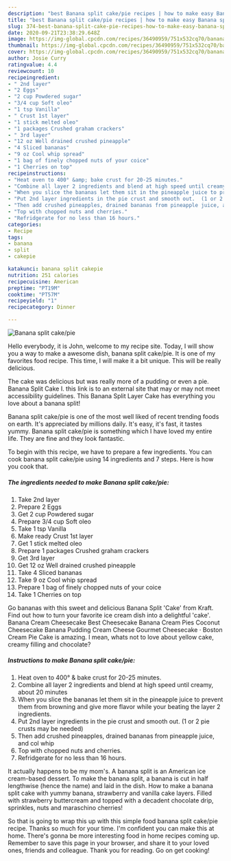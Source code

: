 ```yaml
---
description: "best Banana split cake/pie recipes | how to make easy Banana split cake/pie"
title: "best Banana split cake/pie recipes | how to make easy Banana split cake/pie"
slug: 374-best-banana-split-cake-pie-recipes-how-to-make-easy-banana-split-cake-pie
date: 2020-09-21T23:38:29.648Z
image: https://img-global.cpcdn.com/recipes/36490959/751x532cq70/banana-split-cakepie-recipe-main-photo.jpg
thumbnail: https://img-global.cpcdn.com/recipes/36490959/751x532cq70/banana-split-cakepie-recipe-main-photo.jpg
cover: https://img-global.cpcdn.com/recipes/36490959/751x532cq70/banana-split-cakepie-recipe-main-photo.jpg
author: Josie Curry
ratingvalue: 4.4
reviewcount: 10
recipeingredient:
- " 2nd layer"
- "2 Eggs"
- "2 cup Powdered sugar"
- "3/4 cup Soft oleo"
- "1 tsp Vanilla"
- " Crust 1st layer"
- "1 stick melted oleo"
- "1 packages Crushed graham crackers"
- " 3rd layer"
- "12 oz Well drained crushed pineapple"
- "4 Sliced bananas"
- "9 oz Cool whip spread"
- "1 bag of finely chopped nuts of your coice"
- "1 Cherries on top"
recipeinstructions:
- "Heat oven to 400° &amp; bake crust for 20-25 minutes."
- "Combine all layer 2 ingredients and blend at high speed until creamy, about 20 minutes"
- "When you slice the bananas let them sit in the pineapple juice to prevent them from browning and give more flavor while your beating the layer 2 ingredients."
- "Put 2nd layer ingredients in the pie crust and smooth out.  (1 or 2 pie crusts may be needed)"
- "Then add crushed pineapples, drained bananas from pineapple juice, and col whip"
- "Top with chopped nuts and cherries."
- "Refridgerate for no less than 16 hours."
categories:
- Recipe
tags:
- banana
- split
- cakepie

katakunci: banana split cakepie 
nutrition: 251 calories
recipecuisine: American
preptime: "PT19M"
cooktime: "PT57M"
recipeyield: "1"
recipecategory: Dinner

---
```



![Banana split cake/pie](https://img-global.cpcdn.com/recipes/36490959/751x532cq70/banana-split-cakepie-recipe-main-photo.jpg)

Hello everybody, it is John, welcome to my recipe site. Today, I will show you a way to make a awesome dish, banana split cake/pie. It is one of my favorites food recipe. This time, I will make it a bit unique. This will be really delicious.

The cake was delicious but was really more of a pudding or even a pie. Banana Split Cake I. this link is to an external site that may or may not meet accessibility guidelines. This Banana Split Layer Cake has everything you love about a banana split!

Banana split cake/pie is one of the most well liked of recent trending foods on earth. It's appreciated by millions daily. It's easy, it's fast, it tastes yummy. Banana split cake/pie is something which I have loved my entire life. They are fine and they look fantastic.


To begin with this recipe, we have to prepare a few ingredients. You can cook banana split cake/pie using 14 ingredients and 7 steps. Here is how you cook that.

<!--inarticleads1-->

##### The ingredients needed to make Banana split cake/pie:

1. Take  2nd layer
1. Prepare 2 Eggs
1. Get 2 cup Powdered sugar
1. Prepare 3/4 cup Soft oleo
1. Take 1 tsp Vanilla
1. Make ready  Crust 1st layer
1. Get 1 stick melted oleo
1. Prepare 1 packages Crushed graham crackers
1. Get  3rd layer
1. Get 12 oz Well drained crushed pineapple
1. Take 4 Sliced bananas
1. Take 9 oz Cool whip spread
1. Prepare 1 bag of finely chopped nuts of your coice
1. Take 1 Cherries on top


Go bananas with this sweet and delicious Banana Split &#39;Cake&#39; from Kraft. Find out how to turn your favorite ice cream dish into a delightful &#39;cake&#39;. Banana Cream Cheesecake Best Cheesecake Banana Cream Pies Coconut Cheesecake Banana Pudding Cream Cheese Gourmet Cheesecake · Boston Cream Pie Cake is amazing. I mean, whats not to love about yellow cake, creamy filling and chocolate? 

<!--inarticleads2-->

##### Instructions to make Banana split cake/pie:

1. Heat oven to 400° &amp; bake crust for 20-25 minutes.
1. Combine all layer 2 ingredients and blend at high speed until creamy, about 20 minutes
1. When you slice the bananas let them sit in the pineapple juice to prevent them from browning and give more flavor while your beating the layer 2 ingredients.
1. Put 2nd layer ingredients in the pie crust and smooth out.  (1 or 2 pie crusts may be needed)
1. Then add crushed pineapples, drained bananas from pineapple juice, and col whip
1. Top with chopped nuts and cherries.
1. Refridgerate for no less than 16 hours.


It actually happens to be my mom&#39;s. A banana split is an American ice cream-based dessert. To make the banana split, a banana is cut in half lengthwise (hence the name) and laid in the dish. How to make a banana split cake with yummy banana, strawberry and vanilla cake layers. Filled with strawberry buttercream and topped with a decadent chocolate drip, sprinkles, nuts and maraschino cherries! 

So that is going to wrap this up with this simple food banana split cake/pie recipe. Thanks so much for your time. I'm confident you can make this at home. There's gonna be more interesting food in home recipes coming up. Remember to save this page in your browser, and share it to your loved ones, friends and colleague. Thank you for reading. Go on get cooking!

